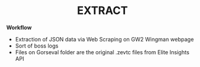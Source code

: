 <div align="center">
  <h1>EXTRACT</h1>
</div>


**Workflow**
- Extraction of JSON data via Web Scraping on GW2 Wingman webpage
- Sort of boss logs
- Files on Gorseval folder are the original .zevtc files from Elite Insights API